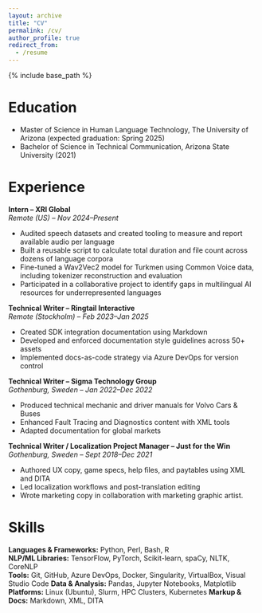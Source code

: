 ```yaml
---
layout: archive
title: "CV"
permalink: /cv/
author_profile: true
redirect_from:
  - /resume
---
```


{% include base_path %}

Education
======
* Master of Science in Human Language Technology, The University of Arizona (expected graduation: Spring 2025)  
* Bachelor of Science in Technical Communication, Arizona State University (2021)

Experience
======
**Intern – XRI Global**  
*Remote (US) – Nov 2024–Present*  
- Audited speech datasets and created tooling to measure and report available audio per language
- Built a reusable script to calculate total duration and file count across dozens of language corpora
- Fine-tuned a Wav2Vec2 model for Turkmen using Common Voice data, including tokenizer reconstruction and evaluation
- Participated in a collaborative project to identify gaps in multilingual AI resources for underrepresented languages  

**Technical Writer – Ringtail Interactive**  
*Remote (Stockholm) – Feb 2023–Jan 2025*  
- Created SDK integration documentation using Markdown  
- Developed and enforced documentation style guidelines across 50+ assets  
- Implemented docs-as-code strategy via Azure DevOps for version control  

**Technical Writer – Sigma Technology Group**  
*Gothenburg, Sweden – Jan 2022–Dec 2022*  
- Produced technical mechanic and driver manuals for Volvo Cars & Buses  
- Enhanced Fault Tracing and Diagnostics content with XML tools
- Adapted documentation for global markets

**Technical Writer / Localization Project Manager – Just for the Win**  
*Gothenburg, Sweden – Sept 2018–Dec 2021*  
- Authored UX copy, game specs, help files, and paytables using XML and DITA  
- Led localization workflows and post-translation editing  
- Wrote marketing copy in collaboration with marketing graphic artist.  

Skills
======
**Languages & Frameworks:** Python, Perl, Bash, R  
**NLP/ML Libraries:** TensorFlow, PyTorch, Scikit-learn, spaCy, NLTK, CoreNLP  
**Tools:** Git, GitHub, Azure DevOps, Docker, Singularity, VirtualBox, Visual Studio Code
**Data & Analysis:** Pandas, Jupyter Notebooks, Matplotlib  
**Platforms:** Linux (Ubuntu), Slurm, HPC Clusters, Kubernetes
**Markup & Docs:** Markdown, XML, DITA